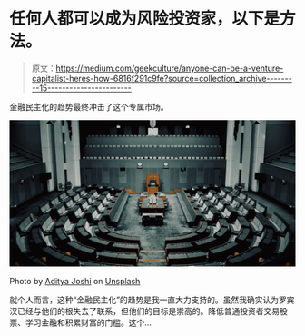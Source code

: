 # 任何人都可以成为风险投资家，以下是方法。

> 原文：<https://medium.com/geekculture/anyone-can-be-a-venture-capitalist-heres-how-6816f291c9fe?source=collection_archive---------15----------------------->

金融民主化的趋势最终冲击了这个专属市场。

![](img/dda1eb8d2b1729dd1ec5ad644401f387.png)

Photo by [Aditya Joshi](https://unsplash.com/@adijoshi11?utm_source=medium&utm_medium=referral) on [Unsplash](https://unsplash.com?utm_source=medium&utm_medium=referral)

就个人而言，这种“金融民主化”的趋势是我一直大力支持的。虽然我确实认为罗宾汉已经与他们的根失去了联系，但他们的目标是崇高的。降低普通投资者交易股票、学习金融和积累财富的门槛。这个…